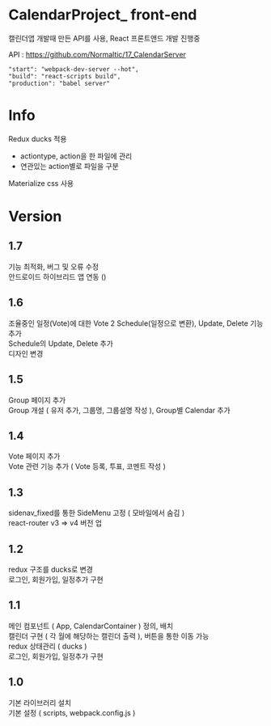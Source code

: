 # CalendarProject_ front-end

캘린더앱 개발때 만든 API를 사용, React 프론트앤드 개발 진행중<br />

API : https://github.com/Normaltic/17_CalendarServer

~~~
"start": "webpack-dev-server --hot",
"build": "react-scripts build",
"production": "babel server"
~~~

# Info
Redux ducks 적용
- actiontype, action을 한 파일에 관리
- 연관있는 action별로 파일을 구분

Materialize css 사용 <br />


# Version

## 1.7
기능 최적화, 버그 및 오류 수정 <br />
안드로이드 하이브리드 앱 연동 ()

## 1.6
조율중인 일정(Vote)에 대한 Vote 2 Schedule(일정으로 변환), Update, Delete 기능 추가 <br />
Schedule의 Update, Delete 추가 <br />
디자인 변경 <br />

## 1.5
Group 페이지 추가 <br />
Group 개설 ( 유저 추가, 그룹명, 그룹설명 작성 ), Group별 Calendar 추가<br />

## 1.4
Vote 페이지 추가 <br />
Vote 관련 기능 추가 ( Vote 등록, 투표, 코멘트 작성 ) <br />

## 1.3
sidenav_fixed를 통한 SideMenu 고정 ( 모바일에서 숨김 ) <br />
react-router v3 => v4 버전 업

## 1.2
redux 구조를 ducks로 변경 <br />
로그인, 회원가입, 일정추가 구현 <br />

## 1.1
메인 컴포넌트 ( App, CalendarContainer ) 정의, 배치 <br />
캘린더 구현 ( 각 월에 해당하는 캘린더 출력 ), 버튼을 통한 이동 가능 <br />
redux 상태관리 ( ducks ) <br />
로그인, 회원가입, 일정추가 구현 <br />

## 1.0
기본 라이브러리 설치 <br />
기본 설정 ( scripts, webpack.config.js )
